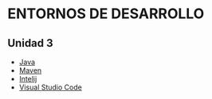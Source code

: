 # ENTORNOS DE DESARROLLO

## Unidad 3
- [Java](tarea-jdk)
- [Maven](tarea-mvn)
- [Intelij](tarea-Intelij)
- [Visual Studio Code](tarea-vscode)
